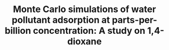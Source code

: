 ---
title: "**Monte Carlo simulations of water pollutant adsorption at parts-per-billion concentration: A study on 1,4-dioxane**"
authors: "Sharlin, S., Lozano, R., & Josephson, T. R."
pub_date: '2024-01-13'
journal: 'Journal of Chemical Theory and Computation'
doi: 10.1021/acs.jctc.4c00236
image: '/static/img/pub/14DX_TOC.jpg'
pdf: '/static/pdf/publications/ssharlin_2024.pdf'

links:
- name: Supplementary Materials 
  url: https://pubs.acs.org/doi/10.1021/acs.jctc.4c00236?goto=supporting-info
---